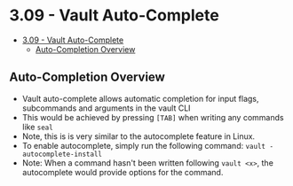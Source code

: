 # 3.09 - Vault Auto-Complete

- [3.09 - Vault Auto-Complete](#309---vault-auto-complete)
  - [Auto-Completion Overview](#auto-completion-overview)

## Auto-Completion Overview

- Vault auto-complete allows automatic completion for input flags, subcommands and arguments in the vault CLI
- This would be achieved by pressing `[TAB]` when writing any commands like `seal`
- Note, this is is very similar to the autocomplete feature in Linux.
- To enable autocomplete, simply run the following command: `vault -autocomplete-install`
- Note: When a command hasn't been written following `vault <x>`, the autocomplete would provide options for the command.
